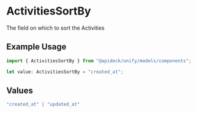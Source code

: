 # ActivitiesSortBy

The field on which to sort the Activities

## Example Usage

```typescript
import { ActivitiesSortBy } from "@apideck/unify/models/components";

let value: ActivitiesSortBy = "created_at";
```

## Values

```typescript
"created_at" | "updated_at"
```
